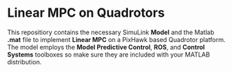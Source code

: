 # Linear MPC on Quadrotors 

This repositiory contains the necessary SimuLink **Model** and the Matlab **.mat** file to implement **Linear MPC** on a PixHawk based Quadrotor platform. The model employs the **Model Predictive Control**, **ROS**, and **Control Systems** toolboxes so make sure they are included with your MATLAB distribution.
